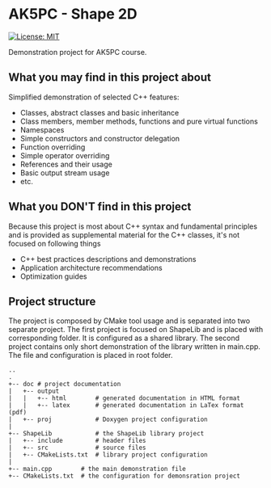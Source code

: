 # AK5PC - Shape 2D
[![License: MIT](https://img.shields.io/badge/License-MIT-yellow.svg)](https://opensource.org/licenses/MIT)

Demonstration project for AK5PC course.

## What you may find in this project about
Simplified demonstration of selected C++ features:
* Classes, abstract classes and basic inheritance 
* Class members, member methods, functions and pure virtual functions
* Namespaces
* Simple constructors and constructor delegation
* Function overriding 
* Simple operator overriding
* References and their usage
* Basic output stream usage
* etc.

## What you DON'T find in this project
Because this project is most about C++ syntax and fundamental principles and is provided as supplemental material for the C++ classes, it's not focused on following things
* C++ best practices descriptions and demonstrations
* Application architecture recommendations
* Optimization guides

## Project structure

The project is composed by CMake tool usage and is separated into two separate project. 
The first project is focused on ShapeLib and is placed with corresponding folder. 
It is configured as a shared library. The second project contains only short demonstration of the library written in main.cpp. The file and configuration is placed in root folder.

```
..
.
+-- doc # project documentation 
|   +-- output
|   |   +-- html        # generated documentation in HTML format
|   |   +-- latex       # generated documentation in LaTex format (pdf)
|   +-- proj            # Doxygen project configuration
|
+-- ShapeLib            # the ShapeLib library project
|   +-- include         # header files
|   +-- src             # source files
|   +-- CMakeLists.txt  # library project configuration
|
+-- main.cpp        # the main demonstration file
+-- CMakeLists.txt  # the configuration for demonsration project
```

